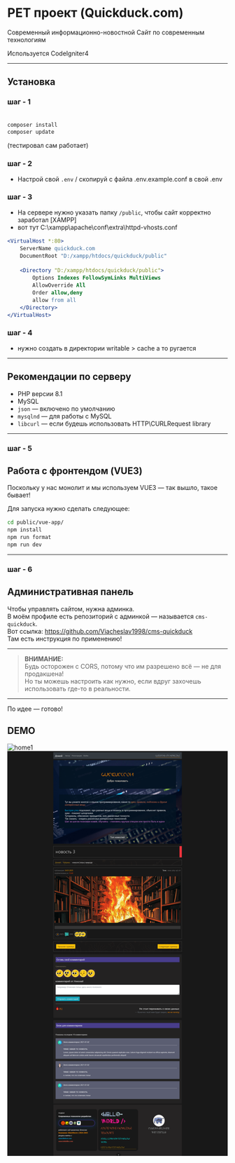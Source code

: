 # PET проект (Quickduck.com)

Современный информационно-новостной Сайт по современным технологиям

Используется CodeIgniter4

---

## Установка

### шаг - 1
```bash

composer install 
composer update
```
(тестировал сам работает)
### шаг - 2
- Настрой свой `.env` / скопируй с файла .env.example.conf в свой .env

### шаг - 3
- На сервере нужно указать папку `/public`, чтобы сайт корректно заработал [XAMPP]
- вот тут C:\xampp\apache\conf\extra\httpd-vhosts.conf

```apache
<VirtualHost *:80>
    ServerName quickduck.com
    DocumentRoot "D:/xampp/htdocs/quickduck/public"

    <Directory "D:/xampp/htdocs/quickduck/public">
        Options Indexes FollowSymLinks MultiViews
        AllowOverride All
        Order allow,deny
        allow from all
    </Directory>
</VirtualHost>
```

### шаг - 4
- нужно создать в директории writable > cache а то ругается
---

## Рекомендации по серверу

- PHP версии 8.1
- MySQL
- `json` — включено по умолчанию
- `mysqlnd` — для работы с MySQL
- `libcurl` — если будешь использовать HTTP\CURLRequest library

---
### шаг - 5
## Работа с фронтендом (VUE3)

Поскольку у нас монолит и мы используем VUE3 — так вышло, такое бывает!

Для запуска нужно сделать следующее:

```bash
cd public/vue-app/
npm install
npm run format
npm run dev
```

---
### шаг - 6
## Административная панель

Чтобы управлять сайтом, нужна админка.  
В моём профиле есть репозиторий с админкой — называется `cms-quickduck`.  
Вот ссылка: https://github.com/Viacheslav1998/cms-quickduck  
Там есть инструкция по применению!

---

> **ВНИМАНИЕ:**  
> Будь осторожен с CORS, потому что им разрешено всё — не для продакшена!  
> Но ты можешь настроить как нужно, если вдруг захочешь использовать где-то в реальности.

---

По идее — готово!

## DEMO
![home1](home1.png)
![single](single.png)